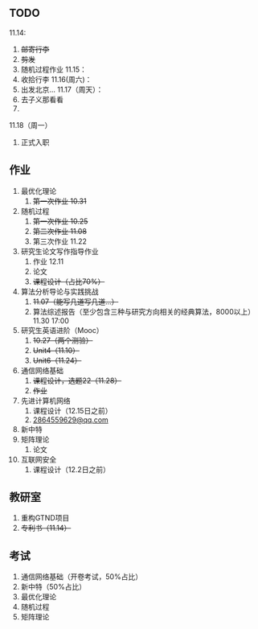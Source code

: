 ## TODO

11.14:
1. ~~邮寄行李~~
2. ~~剪发~~
3. 随机过程作业
11.15：
1. 收拾行李
11.16(周六)：
1. 出发北京...
11.17（周天）：
1. 去子义那看看
2. 
11.18（周一）
1. 正式入职


## 作业

1. 最优化理论
	1. ~~第一次作业 10.31~~
2. 随机过程
	1. ~~第一次作业 10.25~~
	2. ~~第二次作业 11.08~~
	3. 第三次作业 11.22
3. 研究生论文写作指导作业
	1. 作业 12.11
	2. 论文 
	3. ~~课程设计（占比70%）~~
4. 算法分析导论与实践挑战
	1. ~~11.07（能写几道写几道...）~~
	2. 算法综述报告（至少包含三种与研究方向相关的经典算法，8000以上）11.30 17:00
5. 研究生英语进阶（Mooc）
	1. ~~10.27（两个测验）~~
	2. ~~Unit4（11.10）~~
	3. ~~Unit6（11.24）~~ 
6. 通信网络基础
	1. ~~课程设计，选题22（11.28）~~
	2. ~~作业~~
7. 先进计算机网络
	1. 课程设计（12.15日之前）
	2. 2864559629@qq.com
8. 新中特
9. 矩阵理论
	1. 论文
10. 互联网安全
	1. 课程设计（12.2日之前）

## 教研室
1. 重构GTND项目
2. ~~专利书（11.14）~~
## 考试 

1. 通信网络基础（开卷考试，50%占比）
2. 新中特（50%占比）
3. 最优化理论
4. 随机过程
5. 矩阵理论




